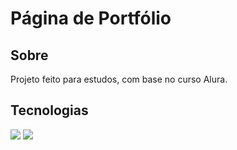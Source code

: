 <h1>Página de Portfólio</h1>

<h2>Sobre</h2>
<p>Projeto feito para estudos, com base no curso Alura.</p>

## Tecnologias
<div>
  <img src="https://img.shields.io/badge/HTML-239120?style=for-the-badge&logo=html5&logoColor=white">
  <img src="https://img.shields.io/badge/CSS-239120?&style=for-the-badge&logo=css3&logoColor=white">
</div>
